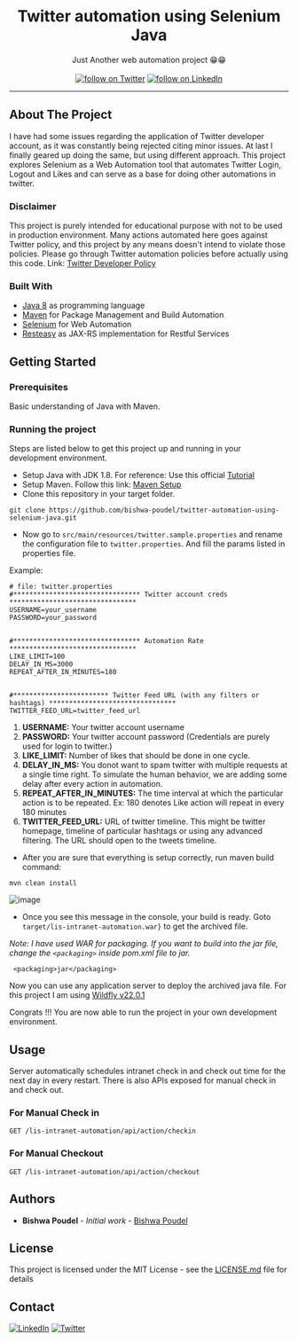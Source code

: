 <!-- PROJECT HEADER -->
<p align="center">
  <!--PROJECT TITLE AND DESCRIPTION -->
 <h1 align="center">Twitter automation using Selenium Java</h1>

  <p align="center">
    Just Another web automation project 😁😁
    <br /><br/>
    <a href="https://www.linkedin.com/in/bishwapoudel/">
        <img src="https://img.shields.io/badge/-LinkedIn-black.svg?style=for-the-badge&logo=linkedin&colorB=555"
            alt="follow on Twitter"></a>
    <a href="https://twitter.com/intent/follow?screen_name=_bishwapoudel">
        <img src="https://img.shields.io/twitter/follow/_bishwapoudel?style=for-the-badge&logo=twitter"
            alt="follow on LinkedIn"></a>

  </p>
</p>
<hr>

<!-- ABOUT THE PROJECT -->

## About The Project
I have had some issues regarding the application of Twitter developer account, as it was constantly being rejected citing minor issues. At last I finally geared up doing the same, but using different approach. This project explores Selenium as a Web Automation tool that automates Twitter Login, Logout and Likes and can serve as a base for doing other automations in twitter. 

### Disclaimer
This project is purely intended for educational purpose with not to be used in production environment. Many actions automated here goes against Twitter policy, and this project by any means doesn't intend to violate those policies. Please go through Twitter automation policies before actually using this code. Link: [Twitter Developer Policy](https://developer.twitter.com/en/developer-terms/agreement-and-policy)

### Built With
* [Java 8](https://www.oracle.com/java/technologies/javase/javase-jdk8-downloads.html) as programming language
* [Maven](https://maven.apache.org/) for Package Management and Build Automation
* [Selenium](https://www.selenium.dev/) for Web Automation
* [Resteasy](https://resteasy.github.io/) as JAX-RS implementation for Restful Services 

<!-- GETTING STARTED -->
## Getting Started

### Prerequisites
  Basic understanding of Java with Maven.

### Running the project
Steps are listed below to get this project up and running in your development environment.
* Setup Java with JDK 1.8. For reference: Use this official [Tutorial](https://docs.oracle.com/javase/10/install/installation-jdk-and-jre-microsoft-windows-platforms.htm)
* Setup Maven. Follow this link: [Maven Setup](https://maven.apache.org/install.html) 
* Clone this repository in your target folder.
```
git clone https://github.com/bishwa-poudel/twitter-automation-using-selenium-java.git
```
* Now go to `src/main/resources/twitter.sample.properties` and rename the configuration file to `twitter.properties`. And fill the params listed in properties file.



Example:
```
# file: twitter.properties
#******************************** Twitter account creds ********************************
USERNAME=your_username
PASSWORD=your_password


#******************************** Automation Rate ********************************
LIKE_LIMIT=100
DELAY_IN_MS=3000
REPEAT_AFTER_IN_MINUTES=180


#************************ Twitter Feed URL (with any filters or hashtags) ********************************
TWITTER_FEED_URL=twitter_feed_url
```

1. <b>USERNAME:</b> Your twitter account username 
2. <b>PASSWORD:</b> Your twitter account password (Credentials are purely used for login to twitter.)
3. <b>LIKE_LIMIT:</b> Number of likes that should be done in one cycle.
4. <b>DELAY_IN_MS:</b> You donot want to spam twitter with multiple requests at a single time right. To simulate the human behavior, we are adding some delay after every action in automation.
5. <b>REPEAT_AFTER_IN_MINUTES:</b> The time interval at which the particular action is to be repeated. Ex: 180 denotes Like action will repeat in every 180 minutes
6. <b>TWITTER_FEED_URL:</b> URL of twitter timeline. This might be twitter homepage, timeline of particular hashtags or using any advanced filtering. The URL should open to the tweets timeline. 

* After you are sure that everything is setup correctly, run maven build command:

```
mvn clean install
```

![image](https://user-images.githubusercontent.com/16562819/108626213-270c9b80-7477-11eb-8988-d36f9f60f0fc.png)

* Once you see this message in the console, your build is ready. Goto `target/lis-intranet-automation.war}` to get the archived file.

_Note: I have used WAR for packaging. If you want to build into the jar file, change the `<packaging>` inside pom.xml file to jar._

```
 <packaging>jar</packaging>
```

Now you can use any application server to deploy the archived java file. For this project I am using [Wildfly v22.0.1](https://www.wildfly.org/) 

Congrats !!! You are now able to run the project in your own development environment. 

## Usage
Server automatically schedules intranet check in and check out time for the next day in every restart. There is also APIs exposed for manual check in and check out.

### For Manual Check in
```http
GET /lis-intranet-automation/api/action/checkin
```

### For Manual Checkout
```http
GET /lis-intranet-automation/api/action/checkout
```

## Authors

* **Bishwa Poudel** - *Initial work* - [Bishwa Poudel](https://github.com/bishwa-poudel)

## License

This project is licensed under the MIT License - see the [LICENSE.md](LICENSE.md) file for details


## Contact
[![LinkedIn][linkedin-shield]][linkedin-url] [![Twitter][twitter-shield]][twitter-url]

<!-- MARKDOWN LINKS & IMAGES -->
<!-- https://www.markdownguide.org/basic-syntax/#reference-style-links -->

[linkedin-shield]: https://img.shields.io/badge/-LinkedIn-black.svg?style=for-the-badge&logo=linkedin&colorB=555
[linkedin-url]: https://www.linkedin.com/in/bishwapoudel/
[twitter-shield]: https://img.shields.io/twitter/url/https/twitter.com/cloudposse.svg?style=for-the-badge&logo=twitter&colorB=555&label=Twitter
[twitter-url]: https://twitter.com/_bishwapoudel
